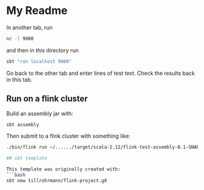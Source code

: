 # My Readme

In another tab, run
```bash
nc -l 9000
```
and then in _this_ directory run
```bash
sbt "run localhost 9000"
```
Go back to the other tab and enter lines of test text. Check the results back in this tab.

## Run on a flink cluster

Build an assembly jar with:
```bash
sbt assembly
```
Then submit to a flink cluster with something like:
```bash
./bin/flink run ~/....../target/scala-2.12/flink-test-assembly-0.1-SNAPSHOT.jar localhost 9000

## sbt template

This template was originally created with:
```bash
sbt new tillrohrmann/flink-project.g8
```
